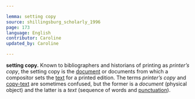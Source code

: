 ```yaml
---

lemma: setting copy
source: shillingsburg_scholarly_1996
page: 173
language: English
contributor: Caroline
updated_by: Caroline

---
```


**setting copy.** Known to bibliographers and historians of printing as _printer’s copy_, the setting copy is the [document](document.html) or documents from which a compositor sets the [text](text.html) for a printed edition. The terms _printer’s copy_ and [copy-text](copyText.html) are sometimes confused, but the former is a _document_ (physical object) and the latter is a _text_ (sequence of words and [punctuation](punctuation.html)).
